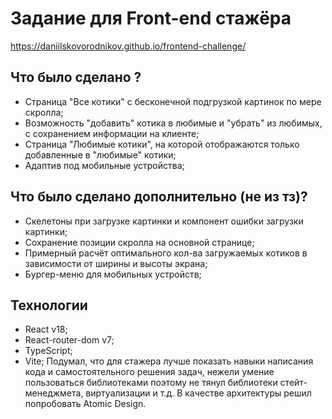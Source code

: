 # Задание для Front-end стажёра
https://daniilskovorodnikov.github.io/frontend-challenge/

## Что было сделано ?

- Страница "Все котики" с бесконечной подгрузкой картинок по мере скролла;
- Возможность "добавить" котика в любимые и "убрать" из любимых, с сохранением информации на клиенте;
- Страница "Любимые котики", на которой отображаются только добавленные в "любимые" котики;
- Адаптив под мобильные устройства;

## Что было сделано дополнительно (не из тз)?

- Скелетоны при загрузке картинки и компонент ошибки загрузки картинки;
- Сохранение позиции скролла на основной странице;
- Примерный расчёт оптимального кол-ва загружаемых котиков в зависимости от ширины и высоты экрана;
- Бургер-меню для мобильных устройств;

## Технологии
- React v18;
- React-router-dom v7;
- TypeScript;
- Vite;
Подумал, что для стажера лучше показать навыки написания кода и самостоятельного решения задач, нежели умение пользоваться библиотеками
поэтому не тянул библиотеки стейт-менеджмета, виртуализации и т.д.
В качестве архитектуры решил попробовать Atomic Design.
